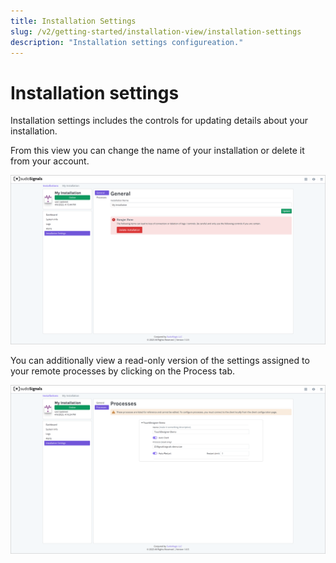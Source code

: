 ```yaml
---
title: Installation Settings
slug: /v2/getting-started/installation-view/installation-settings
description: "Installation settings configureation."
---
```


# Installation settings

Installation settings includes the controls for updating details about your installation.

From this view you can change the name of your installation or delete it from your account.

![View 07](/img/view-installation/view-stats-007.png)

You can additionally view a read-only version of the settings assigned to your remote processes by clicking on the Process tab.

![View 08](/img/view-installation/view-stats-008.png)